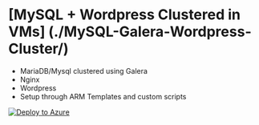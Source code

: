 # [MySQL + Wordpress Clustered in VMs] (./MySQL-Galera-Wordpress-Cluster/)
* MariaDB/Mysql clustered using Galera
* Nginx
* Wordpress
* Setup through ARM Templates and custom scripts

[![Deploy to Azure](https://camo.githubusercontent.com/9285dd3998997a0835869065bb15e5d500475034/687474703a2f2f617a7572656465706c6f792e6e65742f6465706c6f79627574746f6e2e706e67)](https://portal.azure.com/#create/Microsoft.Template/uri/https%3A%2F%2Fraw.githubusercontent.com%2Fknom%2Fazure-templates%2Fmaster%2FMySQL-Galera-Wordpress-Cluster%2Fazuredeploy.json)